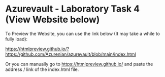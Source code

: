 # Azurevault - Laboratory Task 4 (View Website below)
To Preview the Website, you can use the link below (It may take a while to fully load):

https://htmlpreview.github.io/?https://github.com/Azurenian/azurevault/blob/main/index.html

Or you can manually go to https://htmlpreview.github.io/ and paste the address / link of the index.html file.
